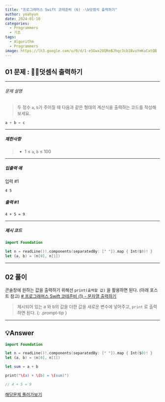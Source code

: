 ```yaml
---
title: "프로그래머스 Swift 코테준비 (6) -\b덧셈식 출력하기"
author: yeahyun
date: 2024-01-10
categories:
  - Programmers
  - 기초
tags:
  - Algorithm
  - Programmers
image: https://lh3.google.com/u/0/d/1-e5Gwx2UQReBJhqc3ib1BvoYmKuCatQB
---
```

## 01 문제 : 덧셈식 출력하기

---
###### 문제 설명

>두 정수 `a`, `b`가 주어질 때 다음과 같은 형태의 계산식을 출력하는 코드를 작성해 보세요.

```swift
a + b = c
```
- ---
##### 제한사항
>- 1 ≤ `a`, `b` ≤ 100

---

##### 입출력 예

입력 #1
```
4 5
```

##### 출력 #1
```
4 + 5 = 9
```
---

##### 제시 코드

```swift
import Foundation

let n = readLine()!.components(separatedBy: [" "]).map { Int($0)! }
let (a, b) = (n[0], n[1])

```



---

## 02 풀이

콘솔창에 원하는 값을 출력하기 위해선 `print(출력할 값)` 을 활용하면 된다.
(아래 포스트 참고)
[# 프로그래머스 Swift 코테준비 (1) - 문자열 출력하기](https://yeahyunkim.github.io/posts/%ED%94%84%EB%A1%9C%EA%B7%B8%EB%9E%98%EB%A8%B8%EC%8A%A4-Swift-%EC%BD%94%ED%85%8C%EC%A4%80%EB%B9%84-(1)/)




>제시되어 있는 a 와 b의 값을 더한 값을 새로운 변수에 넣어주고, `print` 로 출력하면 된다.
{: .prompt-tip }


---

## 💡Answer

```swift
import Foundation

let n = readLine()!.components(separatedBy: [" "]).map { Int($0)! }
let (a, b) = (n[0], n[1])

let sum = a + b

print("\(a) + \(b) = \(sum)")

// 4 + 5 = 9
```


[해당문제 풀러가보기](https://school.programmers.co.kr/learn/courses/30/lessons/181947)


